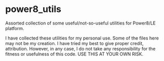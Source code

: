 # power8_utils
Assorted collection of some useful/not-so-useful utilities for Power8/LE platform.

I have collected these utilities for my personal use. Some of the files here may not be my creation. I have tried my best to give proper credit, attribution. However, in any case, I do not take any responsibility for the fitness or usefulness of this code. USE THIS AT YOUR OWN RISK.
